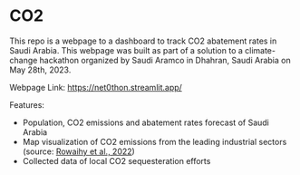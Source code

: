 # CO2
This repo is a webpage to a dashboard to track CO2 abatement rates in Saudi Arabia. This webpage was built as part of a solution to a climate-change hackathon organized by Saudi Aramco in Dhahran, Saudi Arabia on May 28th, 2023.

Webpage Link: https://net0thon.streamlit.app/

Features:
- Population, CO2 emissions and abatement rates forecast of Saudi Arabia
- Map visualization of CO2 emissions from the leading industrial sectors (source: [Rowaihy et al., 2022](https://www.sciencedirect.com/science/article/pii/S2590174522001222))
- Collected data of local CO2 sequesteration efforts
